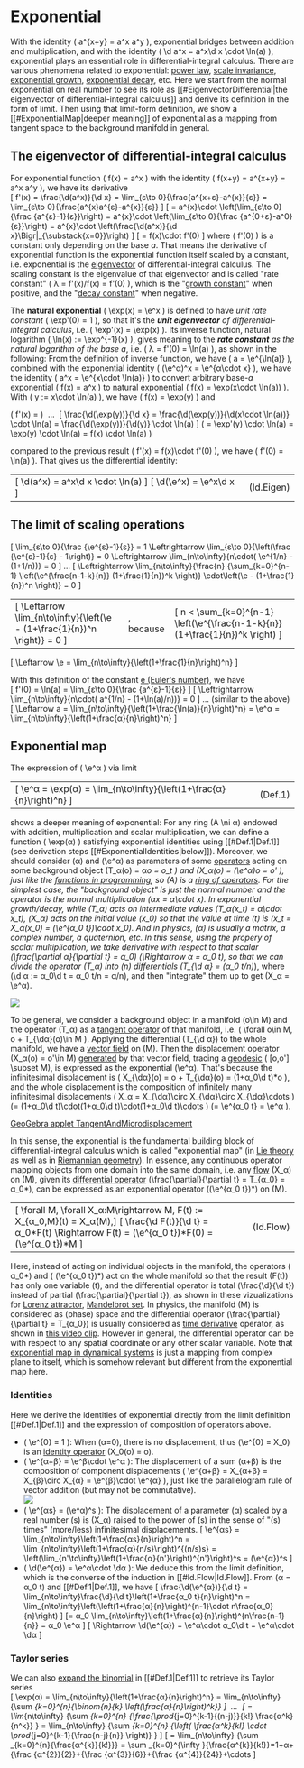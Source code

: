       

# Exponential

With the identity \( a^{x+y} = a^x a^y \), exponential bridges between addition and multiplication, and with the identity \( \d a^x = a^x\d x \cdot \ln(a) \), exponential plays an essential role in differential-integral calculus. There are various phenomena related to exponential: [power law](https://en.wikipedia.org/wiki/Power_law), [scale invariance](https://en.wikipedia.org/wiki/Scale_invariance), [exponential growth](https://en.wikipedia.org/wiki/Exponential_growth), [exponential decay](https://en.wikipedia.org/wiki/Exponential_decay), etc. Here we start from the normal exponential on real number to see its role as [[#EigenvectorDifferential|the eigenvector of differential-integral calculus]] and derive its definition in the form of limit. Then using that limit-form definition, we show a [[#ExponentialMap|deeper meaning]] of exponential as a mapping from tangent space to the background manifold in general.

## The eigenvector of differential-integral calculus

For exponential function \( f(x) = a^x \) with the identity \( f(x+y) = a^{x+y} = a^x a^y \), we have its derivative  
\[ f'(x) = \frac{\d(a^x)}{\d x} = \lim_{ε\to 0}{\frac{a^{x+ε}-a^{x}}{ε}} = \lim_{ε\to 0}{\frac{a^{x}a^{ε}-a^{x}}{ε}} \] \[ = a^{x}\cdot \left(\lim_{ε\to 0}{\frac {a^{ε}-1}{ε}}\right) = a^{x}\cdot \left(\lim_{ε\to 0}{\frac {a^{0+ε}-a^0}{ε}}\right) = a^{x}\cdot \left(\frac{\d(a^x)}{\d x}\Bigr|_{\substack{x=0}}\right) \] \[ = f(x)\cdot f'(0) \] where \( f'(0) \) is a constant only depending on the base _a_. That means the derivative of exponential function is the exponential function itself scaled by a constant, i.e. exponential is the [eigenvector](https://en.wikipedia.org/wiki/Eigenvalues_and_eigenvectors) of differential-integral calculus. The scaling constant is the eigenvalue of that eigenvector and is called "rate constant" \( λ = f'(x)/f(x) = f'(0) \), which is the "[growth constant](https://en.wikipedia.org/wiki/Exponential_growth)" when positive, and the "[decay constant](https://en.wikipedia.org/wiki/Exponential_decay)" when negative.

The **natural exponential** \( \exp(x) = \e^x \) is defined to have _unit rate constant_ \( \exp'(0) = 1 \), so that it's the _**unit eigenvector** of differential-integral calculus_, i.e. \( \exp'(x) = \exp(x) \). Its inverse function, natural logarithm \( \ln(x) := \exp^{-1}(x) \), gives meaning to the _**rate constant** as the natural logarithm of the base a_, i.e. \( λ = f'(0) = \ln(a) \), as shown in the following: From the definition of inverse function, we have \( a = \e^{\ln(a)} \), combined with the exponential identity \( (\e^α)^x = \e^{α\cdot x} \), we have the identity \( a^x = \e^{x\cdot \ln(a)} \) to convert arbitrary base-_a_ exponential \( f(x) = a^x \) to natural exponential \( f(x) = \exp(x\cdot \ln(a)) \). With \( y := x\cdot \ln(a) \), we have \( f(x) = \exp(y) \) and  
  
\( f'(x) = \)  ...  \[ \frac{\d(\exp(y))}{\d x} = \frac{\d(\exp(y))}{\d(x\cdot \ln(a))} \cdot \ln(a) = \frac{\d(\exp(y))}{\d(y)} \cdot \ln(a) \] \( = \exp'(y) \cdot \ln(a) = \exp(y) \cdot \ln(a) = f(x) \cdot \ln(a) \)  
  
compared to the previous result \( f'(x) = f(x)\cdot f'(0) \), we have \( f'(0) = \ln(a) \). That gives us the differential identity:

|   |   |
|---|---|
|\[ \d(a^x) = a^x\d x \cdot \ln(a) \] \[ \d(\e^x) = \e^x\d x \]|(Id.Eigen)|

## The limit of scaling operations

\[ \lim_{ε\to 0}{\frac {\e^{ε}-1}{ε}} = 1 \Leftrightarrow \lim_{ε\to 0}{\left(\frac {\e^{ε}-1}{ε} - 1\right)} = 0 \Leftrightarrow \lim_{n\to\infty}{n\cdot( \e^{1/n} - (1+1/n))} = 0 \] ... \[ \Leftrightarrow \lim_{n\to\infty}{\frac{n} {\sum_{k=0}^{n-1} \left(\e^{\frac{n-1-k}{n}} (1+\frac{1}{n})^k \right)} \cdot\left(\e - (1+\frac{1}{n})^n \right)} = 0 \]

|   |   |   |
|---|---|---|
|\[ \Leftarrow \lim_{n\to\infty}{\left(\e - (1+\frac{1}{n})^n \right)} = 0 \]|, because|\[ n < \sum_{k=0}^{n-1} \left(\e^{\frac{n-1-k}{n}} (1+\frac{1}{n})^k \right) \]|

\[ \Leftarrow \e = \lim_{n\to\infty}{\left(1+\frac{1}{n}\right)^n} \]

With this definition of the constant [e (Euler's number)](https://en.wikipedia.org/wiki/E_(mathematical_constant)#In_calculus), we have  
\[ f'(0) = \ln(a) = \lim_{ε\to 0}{\frac {a^{ε}-1}{ε}} \] \[ \Leftrightarrow \lim_{n\to\infty}{n\cdot( a^{1/n} - (1+\ln(a)/n))} = 0 \] ... (similar to the above) \[ \Leftarrow a = \lim_{n\to\infty}{\left(1+\frac{\ln(a)}{n}\right)^n} = \e^α = \lim_{n\to\infty}{\left(1+\frac{α}{n}\right)^n} \]

## Exponential map

The expression of \( \e^α \) via limit  

|   |   |
|---|---|
|\[ \e^α = \exp(α) = \lim_{n\to\infty}{\left(1+\frac{α}{n}\right)^n} \]|(Def.1)|

shows a deeper meaning of exponential: For any ring \(A \ni α\) endowed with addition, multiplication and scalar multiplication, we can define a function \( \exp(α) \) satisfying exponential identities using [[#Def.1|Def.1]] (see derivation steps [[#ExponentialIdentities|below]]). Moreover, we should consider \(α\) and \(\e^α\) as parameters of some [operators](https://en.wikipedia.org/wiki/Operator_(physics)) acting on some background object \(T_α(o) = α*o = o_t \) and \(X_α(o) = (\e^α)*o = o' \), just like the [functions in programming](https://en.wikipedia.org/wiki/Functional_programming), so \(A\) is a [ring of operators](https://en.wikipedia.org/wiki/Von_Neumann_algebra). For the simplest case, the "background object" is just the normal number and the operator is the normal multiplication \(α*x = α\cdot x\). In exponential growth/decay, while \(T_α\) acts on intermediate values \(T_α(x_t) = α\cdot x_t\), \(X_α\) acts on the initial value \(x_0\) so that the value at time \(t\) is \(x_t = X_α(x_0) = (\e^{α_0 t})\cdot x_0\). And in physics, \(α\) is usually a matrix, a complex number, a quaternion, etc. In this sense, using the propery of scalar multiplication, we take derivative with respect to that scalar \(\frac{\partial α}{\partial t} = α_0\) \(\Rightarrow α = α_0 t\), so that we can divide the operator \(T_α\) into \(n\) differentials \(T_{\d α} = (α_0 t/n)*\), where \(\d α := α_0\d t = α_0 t/n = α/n\), and then "integrate" them up to get \(X_α = \e^α\).

[![](ExponentialMap-tangent-displacement.png)](https://www.geogebra.org/m/kmpr2jx2 "View in 3D applet")

To be general, we consider a background object in a manifold \(o\in M\) and the operator \(T_α\) as a [tangent operator](https://en.wikipedia.org/wiki/Tangent_vector#Tangent_vector_on_manifolds) of that manifold, i.e. \( \forall o\in M, o + T_{\dα}(o)\in M \). Applying the differential \(T_{\d α}\) to the whole manifold, we have a [vector field](https://en.wikipedia.org/wiki/Vector_field#Vector_fields_on_manifolds) on \(M\). Then the displacement operator \(X_α(o) = o'\in M\) [generated](https://en.wikipedia.org/wiki/Operator_(physics)#Generators) by that vector field, tracing a [geodesic](https://en.wikipedia.org/wiki/Geodesic) \( [o,o'] \subset M\), is expressed as the exponential \(\e^α\). That's because the infinitesimal displacement is \( X_{\dα}(o) = o + T_{\dα}(o) = (1+α_0\d t)*o \), and the whole displacement is the composition of infinitely many infinitesimal displacements \( X_α = X_{\dα}\circ X_{\dα}\circ X_{\dα}\cdots \) \(= (1+α_0\d t)\cdot(1+α_0\d t)\cdot(1+α_0\d t)\cdots \) \(= \e^{α_0 t} = \e^α \).

[GeoGebra applet TangentAndMicrodisplacement](https://www.geogebra.org/m/tham8zkb)

In this sense, the exponential is the fundamental building block of differential-integral calculus which is called "exponential map" (in [Lie theory](https://en.wikipedia.org/wiki/Exponential_map_(Lie_theory)) as well as in [Riemannian geometry](https://en.wikipedia.org/wiki/Exponential_map_(Riemannian_geometry))). In essence, any continuous operator mapping objects from one domain into the same domain, i.e. any [flow](https://en.wikipedia.org/wiki/Flow_(mathematics)) \(X_α\) on \(M\), given its [differential operator](https://en.wikipedia.org/wiki/Differential_operator) \(\frac{\partial}{\partial t} = T_{α_0} = α_0*\), can be expressed as an exponential operator \((\e^{α_0 t})*\) on \(M\).  

|   |   |
|---|---|
|\[ \forall M, \forall X_α:M\rightarrow M, F(t) := X_{α_0,M}(t) = X_α(M),\] \[ \frac{\d F(t)}{\d t} = α_0*F(t) \Rightarrow F(t) = (\e^{α_0 t})*F(0) = (\e^{α_0 t})*M \]|(Id.Flow)|

Here, instead of acting on individual objects in the manifold, the operators \( α_0*\) and \( (\e^{α_0 t})*\) act on the whole manifold so that the result \(F(t)\) has only one variable \(t\), and the differential operator is total \(\frac{\d}{\d t}\) instead of partial \(\frac{\partial}{\partial t}\), as shown in these vizualizations for [Lorenz attractor](http://www.malinc.se/m/Lorenz.php), [Mandelbrot set](https://youtu.be/JYlAPaPsoSY). In physics, the manifold \(M\) is considered as (phase) space and the differential operator \(\frac{\partial}{\partial t} = T_{α_0}\) is usually considered as [time derivative](https://en.wikipedia.org/wiki/Time_derivative) operator, as shown in [this video clip](https://youtu.be/O85OWBJ2ayo). However in general, the differential operator can be with respect to any spatial coordinate or any other scalar variable. Note that [exponential map in dynamical systems](https://en.wikipedia.org/wiki/Exponential_map_(discrete_dynamical_systems)) is just a mapping from complex plane to itself, which is somehow relevant but different from the exponential map here.

### Identities

Here we derive the identities of exponential directly from the limit definition [[#Def.1|Def.1]] and the expression of composition of operators above.

- \( \e^{0} = 1 \): When \(α=0\), there is no displacement, thus \(\e^{0} = X_0\) is an [identity operator](https://en.wikipedia.org/wiki/Identity_function) \(X_0(o) = o\).
- \( \e^{α+β} = \e^β\cdot \e^α \): The displacement of a sum \(α+β\) is the composition of component displacements \( \e^{α+β} = X_{α+β} = X_{β}\circ X_{α} = \e^{β}\cdot \e^{α} \), just like the parallelogram rule of vector addition (but may not be commutative).  
    [![](ExponentialMap-tangent-displacement-addition.png)](https://www.geogebra.org/m/yvv8fvqg "View in 3D applet")
- \( \e^{αs} = (\e^α)^s \): The displacement of a parameter \(α\) scaled by a real number \(s\) is \(X_α\) raised to the power of \(s\) in the sense of "\(s\) times" (more/less) infinitesimal displacements. \[ \e^{αs} = \lim_{n\to\infty}\left(1+\frac{αs}{n}\right)^n = \lim_{n\to\infty}\left(1+\frac{α}{n/s}\right)^{(n/s)s} = \left(\lim_{n'\to\infty}\left(1+\frac{α}{n'}\right)^{n'}\right)^s = (\e^{α})^s \]
- \( \d(\e^{α}) = \e^α\cdot \dα \): We deduce this from the limit definition, which is the converse of the induction in [[#Id.Flow|Id.Flow]]. From \(α = α_0 t\) and [[#Def.1|Def.1]], we have \[ \frac{\d(\e^{α})}{\d t} = \lim_{n\to\infty}\frac{\d}{\d t}\left(1+\frac{α_0 t}{n}\right)^n = \lim_{n\to\infty}\left(\left(1+\frac{α}{n}\right)^{n-1}\cdot n\frac{α_0}{n}\right) \] \[= α_0 \lim_{n\to\infty}\left(1+\frac{α}{n}\right)^{n\frac{n-1}{n}} = α_0 \e^α \] \[ \Rightarrow \d(\e^{α}) = \e^α\cdot α_0\d t = \e^α\cdot \dα \]

### Taylor series

We can also [expand the binomial](https://en.wikipedia.org/wiki/Binomial_theorem) in [[#Def.1|Def.1]] to retrieve its Taylor series  
\[ \exp(α) = \lim_{n\to\infty}{\left(1+\frac{α}{n}\right)^n} = \lim_{n\to\infty} {\sum _{k=0}^{n}{\binom{n}{k} \left(\frac{α}{n}\right)^k}} \]  ...  \[ = \lim_{n\to\infty} {\sum _{k=0}^{n} {\frac{\prod_{j=0}^{k-1}{(n-j)}}{k!} \frac{α^k}{n^k}} } = \lim_{n\to\infty} {\sum _{k=0}^{n} {\left( \frac{α^k}{k!} \cdot \prod_{j=0}^{k-1}{\frac{n-j}{n}} \right)} } \] \[ = \lim_{n\to\infty} {\sum _{k=0}^{n}{\frac{α^{k}}{k!}}} = \sum _{k=0}^{\infty }{\frac{α^{k}}{k!}}=1+α+{\frac {α^{2}}{2}}+{\frac {α^{3}}{6}}+{\frac {α^{4}}{24}}+\cdots \]